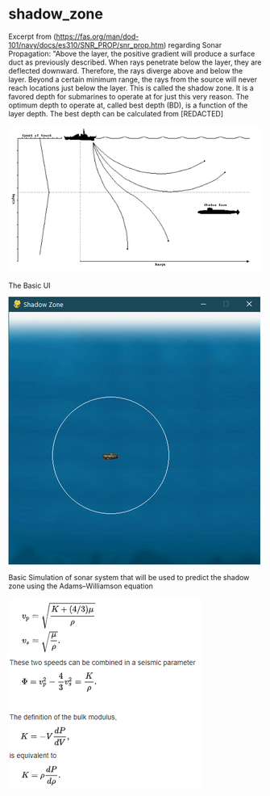 # shadow_zone
Excerpt from (https://fas.org/man/dod-101/navy/docs/es310/SNR_PROP/snr_prop.htm) regarding Sonar Propagation:
"Above the layer, the positive gradient will produce a surface duct as previously described. When rays penetrate below the layer, they are deflected downward. Therefore, the rays diverge above and below the layer. Beyond a certain minimum range, the rays from the source will never reach locations just below the layer. This is called the shadow zone. It is a favored depth for submarines to operate at for just this very reason. The optimum depth to operate at, called best depth (BD), is a function of the layer depth. The best depth can be calculated from [REDACTED]

![Deflection](gradient_deflection.PNG)

The Basic UI

![Sub](logo.png)

Basic Simulation of sonar system that will be used to predict the shadow zone using the Adams–Williamson equation

![AW](adams-williamson.PNG)
